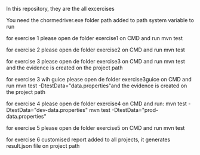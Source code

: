 In this repository, they are the all excercises

You need the chormedriver.exe folder path added to path system variable to run

for exercise 1 please open de folder exercise1 on CMD and run mvn test

for exercise 2 please open de folder exercise2 on CMD and run mvn test


for exercise 3 please open de folder exercise3 on CMD and run mvn test and the evidence is created on the project path

for exercise 3 wih guice please open de folder exercise3guice on CMD and run mvn test -DtestData="data.properties"and the evidence is created on the project path

for exercise 4 please open de folder exercise4 on CMD and run:
    mvn test -DtestData="dev-data.properties"
    mvn test -DtestData="prod-data.properties"

for exercise 5 please open de folder exercise5 on CMD and run mvn test

for exercise 6 customised report added to all projects, it generates result.json file on project path
 


